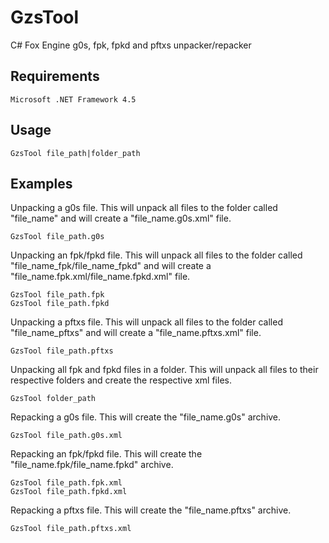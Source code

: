 # GzsTool
C# Fox Engine g0s, fpk, fpkd and pftxs unpacker/repacker
 
Requirements
--------
```
Microsoft .NET Framework 4.5
```
 
Usage
--------
 
```
GzsTool file_path|folder_path
```
 
Examples
--------

Unpacking a g0s file. This will unpack all files to the folder called "file_name" and will create a "file_name.g0s.xml" file.
```
GzsTool file_path.g0s
```
 
Unpacking an fpk/fpkd file. This will unpack all files to the folder called "file_name_fpk/file_name_fpkd" and will create a "file_name.fpk.xml/file_name.fpkd.xml" file.
```
GzsTool file_path.fpk
GzsTool file_path.fpkd
```

Unpacking a pftxs file. This will unpack all files to the folder called "file_name_pftxs" and will create a "file_name.pftxs.xml" file.
```
GzsTool file_path.pftxs
```
 
Unpacking all fpk and fpkd files in a folder. This will unpack all files to their respective folders and create the respective xml files. 
```
GzsTool folder_path
```

Repacking a g0s file. This will create the "file_name.g0s" archive.
```
GzsTool file_path.g0s.xml
```

Repacking an fpk/fpkd file. This will create the "file_name.fpk/file_name.fpkd" archive.
```
GzsTool file_path.fpk.xml
GzsTool file_path.fpkd.xml
```

Repacking a pftxs file. This will create the "file_name.pftxs" archive.
```
GzsTool file_path.pftxs.xml
```